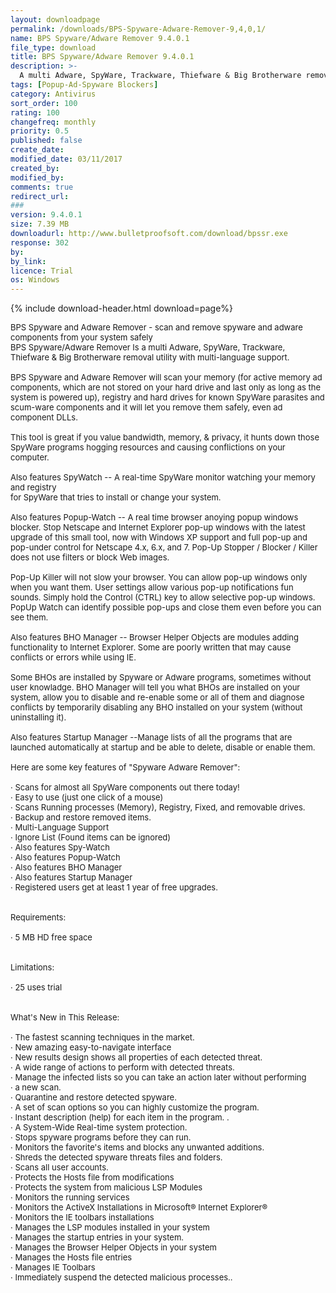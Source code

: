 ```yaml
---
layout: downloadpage
permalink: /downloads/BPS-Spyware-Adware-Remover-9,4,0,1/
name: BPS Spyware/Adware Remover 9.4.0.1
file_type: download
title: BPS Spyware/Adware Remover 9.4.0.1
description: >-
  A multi Adware, SpyWare, Trackware, Thiefware & Big Brotherware removal utility with multi-language support
tags: [Popup-Ad-Spyware Blockers]
category: Antivirus
sort_order: 100
rating: 100
changefreq: monthly
priority: 0.5
published: false
create_date:
modified_date: 03/11/2017
created_by:
modified_by:
comments: true
redirect_url:
###
version: 9.4.0.1
size: 7.39 MB
downloadurl: http://www.bulletproofsoft.com/download/bpssr.exe
response: 302
by:
by_link:
licence: Trial
os: Windows
---
```


{% include download-header.html download=page%}

<p style="fix-download-text !important">
<p><font size="2">BPS Spyware and Adware Remover - scan and remove spyware and adware components from your system safely <br />
BPS Spyware/Adware Remover Is a multi Adware, SpyWare, Trackware, Thiefware &amp; Big Brotherware removal utility with multi-language support. <br />
<br />
BPS Spyware and Adware Remover will scan your memory (for active memory ad components, which are not stored on your hard drive and last only as long as the system is powered up), registry and hard drives for known SpyWare parasites and scum-ware components and it will let you remove them safely, even ad component DLLs. <br />
<br />
This tool is great if you value bandwidth, memory, &amp; privacy, it hunts down those SpyWare programs hogging resources and causing conflictions on your computer. <br />
<br />
Also features SpyWatch -- A real-time SpyWare monitor watching your memory and registry <br />
for SpyWare that tries to install or change your system. <br />
<br />
Also features Popup-Watch -- A real time browser anoying popup windows blocker. Stop Netscape and Internet Explorer pop-up windows with the latest upgrade of this small tool, now with Windows XP support and full pop-up and pop-under control for Netscape 4.x, 6.x, and 7. Pop-Up Stopper / Blocker / Killer does not use filters or block Web images. <br />
<br />
Pop-Up Killer will not slow your browser. You can allow pop-up windows only when you want them. User settings allow various pop-up notifications fun sounds. Simply hold the Control (CTRL) key to allow selective pop-up windows. PopUp Watch can identify possible pop-ups and close them even before you can see them. <br />
<br />
Also features BHO Manager -- Browser Helper Objects are modules adding functionality to Internet Explorer. Some are poorly written that may cause conflicts or errors while using IE. <br />
<br />
Some BHOs are installed by Spyware or Adware programs, sometimes without user knowladge. BHO Manager will tell you what BHOs are installed on your system, allow you to disable and re-enable some or all of them and diagnose conflicts by temporarily disabling any BHO installed on your system (without uninstalling it). <br />
<br />
Also features Startup Manager --Manage lists of all the programs that are launched automatically at startup and be able to delete, disable or enable them. <br />
<br />
Here are some key features of "Spyware Adware Remover": <br />
<br />
· Scans for almost all SpyWare components out there today! <br />
· Easy to use (just one click of a mouse) <br />
· Scans Running processes (Memory), Registry, Fixed, and removable drives. <br />
· Backup and restore removed items. <br />
· Multi-Language Support <br />
· Ignore List (Found items can be ignored) <br />
· Also features Spy-Watch <br />
· Also features Popup-Watch <br />
· Also features BHO Manager <br />
· Also features Startup Manager <br />
· Registered users get at least 1 year of free upgrades. <br />
<br />
<br />
Requirements: <br />
<br />
· 5 MB HD free space <br />
<br />
<br />
Limitations: <br />
<br />
· 25 uses trial <br />
<br />
<br />
What's New in This Release: <br />
<br />
· The fastest scanning techniques in the market. <br />
· New amazing easy-to-navigate interface <br />
· New results design shows all properties of each detected threat. <br />
· A wide range of actions to perform with detected threats. <br />
· Manage the infected lists so you can take an action later without performing <br />
· a new scan. <br />
· Quarantine and restore detected spyware. <br />
· A set of scan options so you can highly customize the program. <br />
· Instant description (help) for each item in the program. . <br />
· A System-Wide Real-time system protection. <br />
· Stops spyware programs before they can run. <br />
· Monitors the favorite's items and blocks any unwanted additions. <br />
· Shreds the detected spyware threats files and folders. <br />
· Scans all user accounts. <br />
· Protects the Hosts file from modifications <br />
· Protects the system from malicious LSP Modules <br />
· Monitors the running services <br />
· Monitors the ActiveX Installations in Microsoft® Internet Explorer® <br />
· Monitors the IE toolbars installations <br />
· Manages the LSP modules installed in your system <br />
· Manages the startup entries in your system. <br />
· Manages the Browser Helper Objects in your system <br />
· Manages the Hosts file entries <br />
· Manages IE Toolbars <br />
· Immediately suspend the detected malicious processes..</font></p></p>
